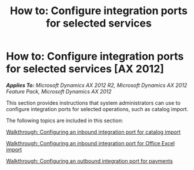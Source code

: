 ﻿---
title: 'How to: Configure integration ports for selected services'
TOCTitle: 'How to: Configure integration ports for selected services'
ms:assetid: 32ac59a8-8ffe-48dc-bad6-879803498dab
ms:mtpsurl: https://technet.microsoft.com/en-us/library/Hh533447(v=AX.60)
ms:contentKeyID: 39056463
ms.date: 11/07/2012
mtps_version: v=AX.60
---

# How to: Configure integration ports for selected services [AX 2012]


_**Applies To:** Microsoft Dynamics AX 2012 R2, Microsoft Dynamics AX 2012 Feature Pack, Microsoft Dynamics AX 2012_

This section provides instructions that system administrators can use to configure integration ports for selected operations, such as catalog import.

The following topics are included in this section:

[Walkthrough: Configuring an inbound integration port for catalog import](walkthrough-configuring-an-inbound-integration-port-for-catalog-import.md)

[Walkthrough: Configuring an inbound integration port for Office Excel import](walkthrough-configuring-an-inbound-integration-port-for-office-excel-import.md)

[Walkthrough: Configuring an outbound integration port for payments](walkthrough-configuring-an-outbound-integration-port-for-payments.md)

